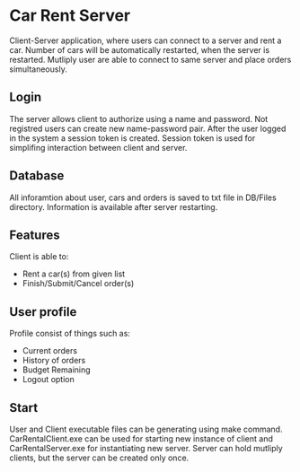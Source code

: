 # Car Rent Server
Client-Server application, where users can connect to a server and rent a car. Number of cars will be automatically restarted, when the server is restarted. Mutliply user are able to connect to same server and place orders simultaneously.

## Login
The server allows client to authorize using a name and password. Not registred users can create new name-password pair. After the user logged in the system a session token is created. Session token is used for simplifing interaction between client and server.

## Database
All inforamtion about user, cars and orders is saved to txt file in DB/Files directory. Information is available after server restarting. 

## Features
Client is able to:

- Rent a car(s) from given list
- Finish/Submit/Cancel order(s)

## User profile
Profile consist of things such as:

- Current orders
- History of orders
- Budget Remaining
- Logout option

## Start
User and Client executable files can be generating using make command. CarRentalClient.exe can be used for starting new instance of client and CarRentalServer.exe for instantiating new server. Server can hold mutliply clients, but the server can be created only once. 
